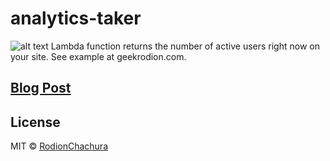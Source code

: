 # analytics-taker

> 

![alt text](https://cdn-images-1.medium.com/max/1000/1*A7YaqWb4DXTrFmuDlOC5dA.png)
Lambda function returns the number of active users right now on your site. See example at geekrodion.com.

## [Blog Post](https://geekrodion.com/blog/realtime-counter)

## License

MIT © [RodionChachura](https://geekrodion.com)
